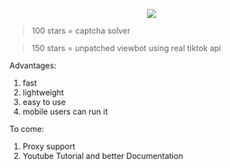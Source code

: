 <!--

<p align="center"> 
<img src="https://global.tiktokworld21.com/images/TT_Logo.png"></img>
</p>

-->

<p align="center"> 
<img src="https://cdn.discordapp.com/attachments/956638415837876284/994399532001530007/unknown.png?size=4096?size=4096"></img>
</p>


> 100 stars = captcha solver

> 150 stars = unpatched viewbot using real tiktok api

Advantages:
1)  fast
2)  lightweight
3)  easy to use
4)  mobile users can run it

To come:
1) Proxy support
2) Youtube Tutorial and better Documentation


